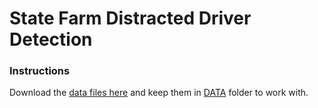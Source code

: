 # State Farm Distracted Driver Detection

### Instructions

Download the [data files here](https://www.kaggle.com/c/state-farm-distracted-driver-detection/data?sample_submission.csv.zip) and keep them in [DATA](/DATA) folder to work with.
